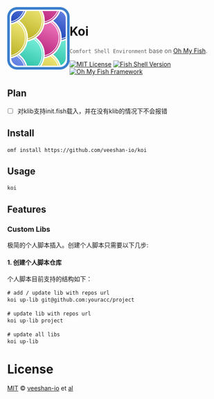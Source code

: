 <img src="./logo.webp" align="left" width="144px" height="144px"/>

# Koi

> `Comfort Shell Environment` base on [Oh My Fish][omf-link].

[![MIT License](https://img.shields.io/badge/license-MPL2.0-007EC7.svg?style=flat-square)](/LICENSE)
[![Fish Shell Version](https://img.shields.io/badge/fish-v3.0.2-007EC7.svg?style=flat-square)](https://fishshell.com)
[![Oh My Fish Framework](https://img.shields.io/badge/Oh%20My%20Fish-Framework-007EC7.svg?style=flat-square)](https://www.github.com/oh-my-fish/oh-my-fish)

## Plan

- [ ] 对klib支持init.fish载入，并在没有klib的情况下不会报错

## Install

```fish
omf install https://github.com/veeshan-io/koi
```

## Usage

```fish
koi
```

## Features

### Custom Libs

极简的个人脚本插入。创建个人脚本只需要以下几步:

#### 1. 创建个人脚本仓库

个人脚本目前支持的结构如下：



```fish
# add / update lib with repos url
koi up-lib git@github.com:youracc/project

# update lib with repos url
koi up-lib project

# update all libs
koi up-lib
```

# License

[MIT][mit] © [veeshan-io][author] et [al][contributors]

[mit]:            https://opensource.org/licenses/MIT
[author]:         https://github.com/veeshan-io
[contributors]:   https://github.com/veeshan-io/plugin-koi/graphs/contributors
[omf-link]:       https://www.github.com/oh-my-fish/oh-my-fish

[license-badge]:  https://img.shields.io/badge/license-MIT-007EC7.svg?style=flat-square
